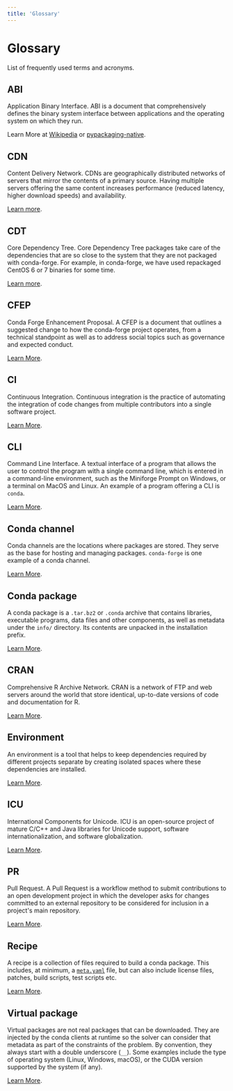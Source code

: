 ```yaml
---
title: 'Glossary'
---
```


<a id="miscellaneous"></a>

<a id="misc-glossary"></a>

<a id="glossary"></a>

# Glossary

List of frequently used terms and acronyms.

<a id="term-ABI"></a>

## ABI

Application Binary Interface. ABI is a document that comprehensively defines the binary system interface between applications and the operating system on which they run.

Learn More at [Wikipedia](https://en.wikipedia.org/wiki/Application_binary_interface) or [pypackaging-native](https://pypackaging-native.github.io/background/binary_interface).

<a id="term-CDN"></a>

## CDN

Content Delivery Network. CDNs are geographically distributed networks of servers that mirror the contents of a primary source. Having multiple servers offering the same content increases performance (reduced latency, higher download speeds) and availability.

[Learn more](https://en.wikipedia.org/wiki/Content_delivery_network).

<a id="term-CDT"></a>

## CDT

Core Dependency Tree. Core Dependency Tree packages take care of the dependencies that are so close to the system that they are not packaged with conda-forge. For example, in conda-forge, we have used repackaged CentOS 6 or 7 binaries for some time.

[Learn more](https://conda-forge.org/docs/maintainer/knowledge_base.html#cdt-packages).

<a id="term-CFEP"></a>

## CFEP

Conda Forge Enhancement Proposal. A CFEP is a document that outlines a suggested change to how the conda-forge project operates, from a technical standpoint as well as to address social topics such as governance and expected conduct.

[Learn More](https://github.com/conda-forge/cfep/blob/main/cfep-01.md/).

<a id="term-CI"></a>

## CI

Continuous Integration. Continuous integration is the practice of automating the integration of code changes from multiple contributors into a single software project.

[Learn More](https://en.wikipedia.org/wiki/Continuous_integration).

<a id="term-CLI"></a>

## CLI

Command Line Interface. A textual interface of a program that allows the user to control the program with a single command line, which is entered in a command-line environment, such as the Miniforge Prompt on Windows, or a terminal on MacOS and Linux. An example of a program offering a CLI is `conda`.

[Learn More](https://en.wikipedia.org/wiki/Command-line_interface).

<a id="term-Conda-channel"></a>

## Conda channel

Conda channels are the locations where packages are stored. They serve as the base for hosting and managing packages. `conda-forge` is one example of a conda channel.

[Learn More](https://docs.conda.io/projects/conda/en/latest/user-guide/concepts/channels.html).

<a id="term-Conda-package"></a>

## Conda package

A conda package is a `.tar.bz2` or `.conda` archive that contains libraries, executable programs, data files and other components, as well as metadata under the `info/` directory. Its contents are unpacked in the installation prefix.

[Learn More](<https://en.wikipedia.org/wiki/Conda_(package_manager)>).

<a id="term-CRAN"></a>

## CRAN

Comprehensive R Archive Network. CRAN is a network of FTP and web servers around the world that store identical, up-to-date versions of code and documentation for R.

[Learn More](https://cran.r-project.org/).

<a id="term-Environment"></a>

## Environment

An environment is a tool that helps to keep dependencies required by different projects separate by creating isolated spaces where these dependencies are installed.

[Learn More](https://docs.conda.io/projects/conda/en/latest/user-guide/concepts/environments.html).

<a id="term-ICU"></a>

## ICU

International Components for Unicode. ICU is an open-source project of mature C/C++ and Java libraries for Unicode support, software internationalization, and software globalization.

[Learn More](https://icu.unicode.org/).

<a id="term-PR"></a>

## PR

Pull Request. A Pull Request is a workflow method to submit contributions to an open development project in which the developer asks for changes committed to an external repository to be considered for inclusion in a project's main repository.

[Learn More](https://help.github.com/articles/about-pull-requests/).

<a id="term-Recipe"></a>

## Recipe

A recipe is a collection of files required to build a conda package. This includes, at minimum, a [`meta.yaml`](maintainer/adding_pkgs.md#the-recipe-meta-yaml) file, but can also include license files, patches, build scripts, test scripts etc.

[Learn More](https://docs.conda.io/projects/conda-build/en/stable/resources/define-metadata.html).

<a id="term-Virtual-package"></a>

## Virtual package

Virtual packages are not real packages that can be downloaded. They are injected by the conda clients at runtime so the solver can consider that metadata as part of the constraints of the problem. By convention, they always start with a double underscore (`__`). Some examples include the type of operating system (Linux, Windows, macOS), or the CUDA version supported by the system (if any).

[Learn More](https://conda.io/projects/conda/en/latest/user-guide/tasks/manage-virtual.html).
